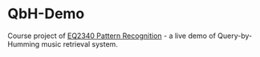 # QbH-Demo

Course project of [EQ2340 Pattern Recognition](https://www.kth.se/social/course/EQ2340/) - a live demo of Query-by-Humming music retrieval system. 
 
 
